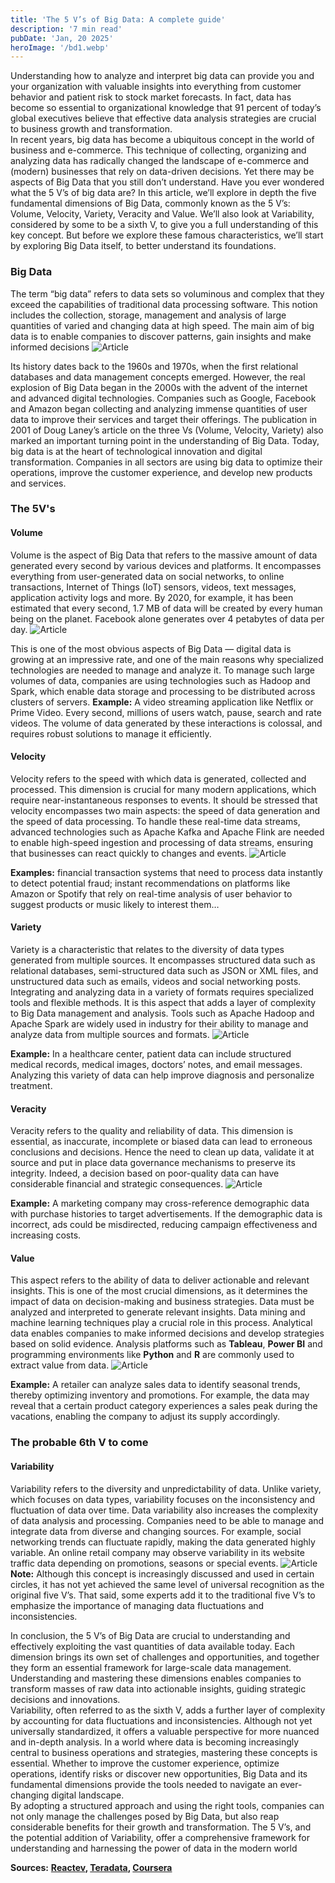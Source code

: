 ```yaml
---
title: 'The 5 V’s of Big Data: A complete guide'
description: '7 min read'
pubDate: 'Jan, 20 2025'
heroImage: '/bd1.webp' 
---
```


Understanding how to analyze and interpret big data can provide you and your organization with valuable insights into everything from customer behavior and patient risk to stock market forecasts. In fact, data has become so essential to organizational knowledge that 91 percent of today’s global executives believe that effective data analysis strategies are crucial to business growth and transformation. <br>In recent years, big data has become a ubiquitous concept in the world of business and e-commerce. This technique of collecting, organizing and analyzing data has radically changed the landscape of e-commerce and (modern) businesses that rely on data-driven decisions. Yet there may be aspects of Big Data that you still don’t understand.
Have you ever wondered what the 5 V’s of big data are? In this article, we’ll explore in depth the five fundamental dimensions of Big Data, commonly known as the 5 V’s: Volume, Velocity, Variety, Veracity and Value. We’ll also look at Variability, considered by some to be a sixth V, to give you a full understanding of this key concept. But before we explore these famous characteristics, we’ll start by exploring Big Data itself, to better understand its foundations.   

### Big Data    
The term “big data” refers to data sets so voluminous and complex that they exceed the capabilities of traditional data processing software. This notion includes the collection, storage, management and analysis of large quantities of varied and changing data at high speed. The main aim of big data is to enable companies to discover patterns, gain insights and make informed decisions
![Article](/bd2.webp)

Its history dates back to the 1960s and 1970s, when the first relational databases and data management concepts emerged. However, the real explosion of Big Data began in the 2000s with the advent of the internet and advanced digital technologies. Companies such as Google, Facebook and Amazon began collecting and analyzing immense quantities of user data to improve their services and target their offerings. The publication in 2001 of Doug Laney’s article on the three Vs (Volume, Velocity, Variety) also marked an important turning point in the understanding of Big Data.
Today, big data is at the heart of technological innovation and digital transformation. Companies in all sectors are using big data to optimize their operations, improve the customer experience, and develop new products and services.

### The 5V's
#### Volume
Volume is the aspect of Big Data that refers to the massive amount of data generated every second by various devices and platforms.
It encompasses everything from user-generated data on social networks, to online transactions, Internet of Things (IoT) sensors, videos, text messages, application activity logs and more. By 2020, for example, it has been estimated that every second, 1.7 MB of data will be created by every human being on the planet. Facebook alone generates over 4 petabytes of data per day.
![Article](/bd3.webp)

This is one of the most obvious aspects of Big Data — digital data is growing at an impressive rate, and one of the main reasons why specialized technologies are needed to manage and analyze it. To manage such large volumes of data, companies are using technologies such as Hadoop and Spark, which enable data storage and processing to be distributed across clusters of servers.
**Example:** A video streaming application like Netflix or Prime Video. Every second, millions of users watch, pause, search and rate videos. The volume of data generated by these interactions is colossal, and requires robust solutions to manage it efficiently.       

#### Velocity                
Velocity refers to the speed with which data is generated, collected and processed.
This dimension is crucial for many modern applications, which require near-instantaneous responses to events. It should be stressed that velocity encompasses two main aspects: the speed of data generation and the speed of data processing.
To handle these real-time data streams, advanced technologies such as Apache Kafka and Apache Flink are needed to enable high-speed ingestion and processing of data streams, ensuring that businesses can react quickly to changes and events.
![Article](/bd4.webp)

**Examples:** financial transaction systems that need to process data instantly to detect potential fraud; instant recommendations on platforms like Amazon or Spotify that rely on real-time analysis of user behavior to suggest products or music likely to interest them…       

#### Variety      
Variety is a characteristic that relates to the diversity of data types generated from multiple sources.
It encompasses structured data such as relational databases, semi-structured data such as JSON or XML files, and unstructured data such as emails, videos and social networking posts. Integrating and analyzing data in a variety of formats requires specialized tools and flexible methods. It is this aspect that adds a layer of complexity to Big Data management and analysis.
Tools such as Apache Hadoop and Apache Spark are widely used in industry for their ability to manage and analyze data from multiple sources and formats.
![Article](/bd5.webp)

**Example:** In a healthcare center, patient data can include structured medical records, medical images, doctors’ notes, and email messages. Analyzing this variety of data can help improve diagnosis and personalize treatment.

#### Veracity
Veracity refers to the quality and reliability of data. This dimension is essential, as inaccurate, incomplete or biased data can lead to erroneous conclusions and decisions.
Hence the need to clean up data, validate it at source and put in place data governance mechanisms to preserve its integrity. Indeed, a decision based on poor-quality data can have considerable financial and strategic consequences.
![Article](/bd6.webp)

**Example:** A marketing company may cross-reference demographic data with purchase histories to target advertisements. If the demographic data is incorrect, ads could be misdirected, reducing campaign effectiveness and increasing costs.

#### Value
This aspect refers to the ability of data to deliver actionable and relevant insights. This is one of the most crucial dimensions, as it determines the impact of data on decision-making and business strategies.
Data must be analyzed and interpreted to generate relevant insights. Data mining and machine learning techniques play a crucial role in this process. Analytical data enables companies to make informed decisions and develop strategies based on solid evidence.
Analysis platforms such as **Tableau**, **Power BI** and programming environments like **Python** and **R** are commonly used to extract value from data.
![Article](/bd7.webp)

**Example:** A retailer can analyze sales data to identify seasonal trends, thereby optimizing inventory and promotions. For example, the data may reveal that a certain product category experiences a sales peak during the vacations, enabling the company to adjust its supply accordingly.  

### The probable 6th V to come
#### Variability
Variability refers to the diversity and unpredictability of data. Unlike variety, which focuses on data types, variability focuses on the inconsistency and fluctuation of data over time.
Data variability also increases the complexity of data analysis and processing. Companies need to be able to manage and integrate data from diverse and changing sources.
For example, social networking trends can fluctuate rapidly, making the data generated highly variable. An online retail company may observe variability in its website traffic data depending on promotions, seasons or special events.
![Article](/bd8.webp)
**Note:** Although this concept is increasingly discussed and used in certain circles, it has not yet achieved the same level of universal recognition as the original five V’s. That said, some experts add it to the traditional five V’s to emphasize the importance of managing data fluctuations and inconsistencies.

In conclusion, the 5 V’s of Big Data are crucial to understanding and effectively exploiting the vast quantities of data available today. Each dimension brings its own set of challenges and opportunities, and together they form an essential framework for large-scale data management. Understanding and mastering these dimensions enables companies to transform masses of raw data into actionable insights, guiding strategic decisions and innovations.
<br>Variability, often referred to as the sixth V, adds a further layer of complexity by accounting for data fluctuations and inconsistencies. Although not yet universally standardized, it offers a valuable perspective for more nuanced and in-depth analysis.
In a world where data is becoming increasingly central to business operations and strategies, mastering these concepts is essential. Whether to improve the customer experience, optimize operations, identify risks or discover new opportunities, Big Data and its fundamental dimensions provide the tools needed to navigate an ever-changing digital landscape.<br> By adopting a structured approach and using the right tools, companies can not only manage the challenges posed by Big Data, but also reap considerable benefits for their growth and transformation. The 5 V’s, and the potential addition of Variability, offer a comprehensive framework for understanding and harnessing the power of data in the modern world

**Sources:** **[Reactev](https://www.reactev.com/fr/blog/5v-big-data?form=MG0AV3), [Teradata](https://www.teradata.fr/glossary/what-are-the-5-v-s-of-big-data?form=MG0AV3), [Coursera](https://www.coursera.org/fr-FR/articles/5-vs-of-big-data?form=MG0AV3)**      

